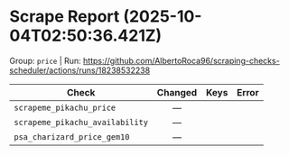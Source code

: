 # Scrape Report (2025-10-04T02:50:36.421Z)

Group: `price`  |  Run: https://github.com/AlbertoRoca96/scraping-checks-scheduler/actions/runs/18238532238

| Check | Changed | Keys | Error |
|---|:---:|:--|:--|
| `scrapeme_pikachu_price` | — |  |  |
| `scrapeme_pikachu_availability` | — |  |  |
| `psa_charizard_price_gem10` | — |  |  |

